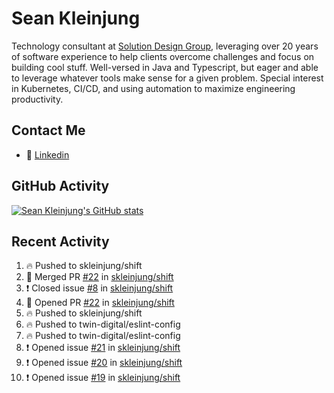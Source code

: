 # Sean Kleinjung

Technology consultant at [Solution Design Group](https://solutiondesign.com/), leveraging over 20 years of software experience to help clients overcome challenges and focus on building cool stuff. Well-versed in Java and Typescript, but eager and able to leverage whatever tools make sense for a given problem. Special interest in Kubernetes, CI/CD, and using automation to maximize engineering productivity.

<!--
**skleinjung/skleinjung** is a ✨ _special_ ✨ repository because its `README.md` (this file) appears on your GitHub profile.

Here are some ideas to get you started:

- 🔭 I’m currently working on ...
- 🌱 I’m currently learning ...
- 👯 I’m looking to collaborate on ...
- 🤔 I’m looking for help with ...
- 💬 Ask me about ...
- 📫 How to reach me: ...
- 😄 Pronouns: ...
- ⚡ Fun fact: ...
-->

## Contact Me

<!-- - 💬 [Personal site](https://phatho-folio.now.sh/) -->
- 🔗 [Linkedin](https://www.linkedin.com/in/sean-kleinjung/)
<!-- - 📧 <a href="mailto:hohuuphat22@gmail.com">Email</a> -->

<!-- - 🤐 <a id="raw-url" href="https://nightly.link/DeKal/dekal-cv-v2/workflows/build/main/huuphatho_cv.zip">Latest Resume (.zip)</a>
- 📄 <a id="raw-url" href="https://raw.githubusercontent.com/DeKal/DeKal/master/cv/phathuuho_cv.pdf">Resume (Manually uploaded)</a> -->

## GitHub Activity

[![Sean Kleinjung's GitHub stats](https://github-readme-stats.vercel.app/api?username=skleinjung&show_icons=true&theme=dark&count_private=true)](https://github.com/skleinjung)

## Recent Activity
<!--START_SECTION:activity-->
1. 🔥 Pushed to skleinjung/shift
2. 🎉 Merged PR [#22](https://github.com/skleinjung/shift/pull/22) in [skleinjung/shift](https://github.com/skleinjung/shift)
3. ❗️ Closed issue [#8](https://github.com/skleinjung/shift/issues/8) in [skleinjung/shift](https://github.com/skleinjung/shift)
4. 💪 Opened PR [#22](https://github.com/skleinjung/shift/pull/22) in [skleinjung/shift](https://github.com/skleinjung/shift)
5. 🔥 Pushed to skleinjung/shift
6. 🔥 Pushed to twin-digital/eslint-config
7. 🔥 Pushed to twin-digital/eslint-config
8. ❗️ Opened issue [#21](https://github.com/skleinjung/shift/issues/21) in [skleinjung/shift](https://github.com/skleinjung/shift)
9. ❗️ Opened issue [#20](https://github.com/skleinjung/shift/issues/20) in [skleinjung/shift](https://github.com/skleinjung/shift)
10. ❗️ Opened issue [#19](https://github.com/skleinjung/shift/issues/19) in [skleinjung/shift](https://github.com/skleinjung/shift)
<!--END_SECTION:activity-->